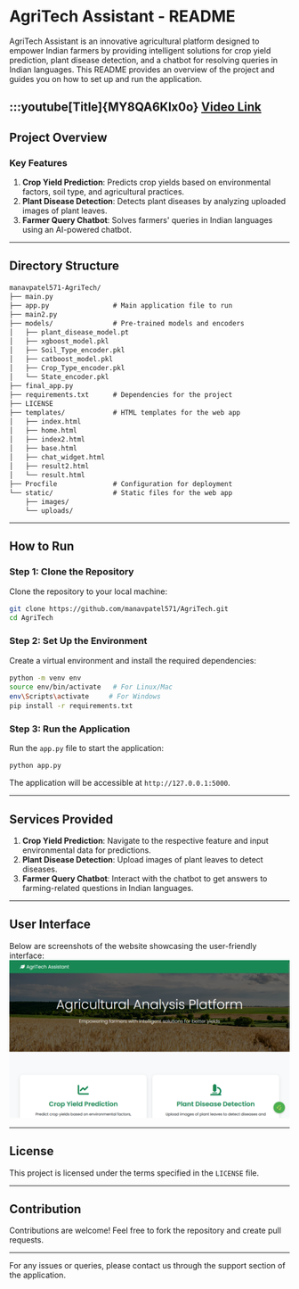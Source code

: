 
# AgriTech Assistant - README

AgriTech Assistant is an innovative agricultural platform designed to empower Indian farmers by providing intelligent solutions for crop yield prediction, plant disease detection, and a chatbot for resolving queries in Indian languages. This README provides an overview of the project and guides you on how to set up and run the application.

:::youtube[Title]{MY8QA6Klx0o}
[Video Link](https://www.youtube.com/watch?v=MY8QA6Klx0o)
---

## Project Overview

### Key Features
1. **Crop Yield Prediction**: Predicts crop yields based on environmental factors, soil type, and agricultural practices.
2. **Plant Disease Detection**: Detects plant diseases by analyzing uploaded images of plant leaves.
3. **Farmer Query Chatbot**: Solves farmers' queries in Indian languages using an AI-powered chatbot.

---

## Directory Structure
```
manavpatel571-AgriTech/
├── main.py
├── app.py                # Main application file to run
├── main2.py
├── models/               # Pre-trained models and encoders
│   ├── plant_disease_model.pt
│   ├── xgboost_model.pkl
│   ├── Soil_Type_encoder.pkl
│   ├── catboost_model.pkl
│   ├── Crop_Type_encoder.pkl
│   └── State_encoder.pkl
├── final_app.py
├── requirements.txt      # Dependencies for the project
├── LICENSE
├── templates/            # HTML templates for the web app
│   ├── index.html
│   ├── home.html
│   ├── index2.html
│   ├── base.html
│   ├── chat_widget.html
│   ├── result2.html
│   └── result.html
├── Procfile              # Configuration for deployment
└── static/               # Static files for the web app
    ├── images/
    └── uploads/
```

---

## How to Run

### Step 1: Clone the Repository
Clone the repository to your local machine:
```bash
git clone https://github.com/manavpatel571/AgriTech.git
cd AgriTech
```

### Step 2: Set Up the Environment
Create a virtual environment and install the required dependencies:
```bash
python -m venv env
source env/bin/activate   # For Linux/Mac
env\Scripts\activate     # For Windows
pip install -r requirements.txt
```

### Step 3: Run the Application
Run the `app.py` file to start the application:
```bash
python app.py
```
The application will be accessible at `http://127.0.0.1:5000`.

---

## Services Provided
1. **Crop Yield Prediction**: Navigate to the respective feature and input environmental data for predictions.
2. **Plant Disease Detection**: Upload images of plant leaves to detect diseases.
3. **Farmer Query Chatbot**: Interact with the chatbot to get answers to farming-related questions in Indian languages.

---
## User Interface

Below are screenshots of the website showcasing the user-friendly interface:
![alt text](https://github.com/manavpatel571/AgriTech/blob/main/static/uploads/Screenshot%20(593).png)


---

## License
This project is licensed under the terms specified in the `LICENSE` file.

---

## Contribution
Contributions are welcome! Feel free to fork the repository and create pull requests.

---

For any issues or queries, please contact us through the support section of the application.
